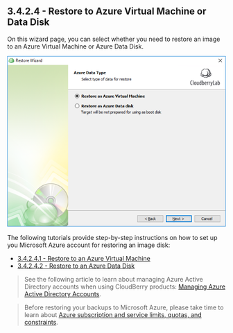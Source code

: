 ## 3.4.2.4 - Restore to Azure Virtual Machine or Data Disk

On this wizard page, you can select whether you need to restore an image to an Azure Virtual Machine or Azure Data Disk.

![](/assets/restore-azure.png)

The following tutorials provide step-by-step instructions on how to set up you Microsoft Azure account for restoring an image disk:

* [3.4.2.4.1 - Restore to an Azure Virtual Machine](/chapter1/step-3-choose-data-to-restore/34-restore-a-disk-image-or-network-share/342-specify-the-restore-destination/3424-restore-to-an-azure-vm-or-data-disk/34241-restore-to-an-azure-virtual-machine.md)
* [3.4.2.4.2 - Restore to an Azure Data Disk](/chapter1/step-3-choose-data-to-restore/34-restore-a-disk-image-or-network-share/342-specify-the-restore-destination/3424-restore-to-an-azure-vm-or-data-disk/34242-restore-to-an-azure-data-disk.md)

> See the following article to learn about managing Azure Active Directory accounts when using CloudBerry products: [Managing Azure Active Directory Accounts](/concepts/managing-azure-active-directory-accounts.md).

> Before restoring your backups to Microsoft Azure, please take time to learn about [Azure subscription and service limits, quotas, and constraints](https://docs.microsoft.com/en-us/azure/azure-subscription-service-limits).



